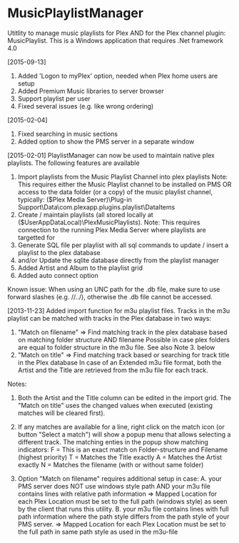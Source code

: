 MusicPlaylistManager
====================

Utitlity to manage music playlists for Plex AND for the Plex channel plugin: MusicPlaylist. 
This is a Windows application that requires .Net framework 4.0

[2015-09-13]
1.  Added 'Logon to myPlex' option, needed when Plex home users are setup
2.  Added Premium Music libraries to server browser
3.  Support playlist per user
4.  Fixed several issues (e.g. like wrong ordering)

[2015-02-04]
1.  Fixed searching in music sections
2.	Added option to show the PMS server in a separate window


[2015-02-01]
PlaylistManager can now be used to maintain native plex playlists.
The following features are available
1.  Import playlists from the Music Playlist Channel into plex playlists
    Note: This requires either the Music Playlist channel to be installed on PMS 
          OR access to the data folder (or a copy) of the music playlist channel, typically:
		     ($Plex Media Server)\Plug-in Support\Data\com.plexapp.plugins.playlist\DataItems
2.  Create / maintain playlists (all stored locally at ($UserAppDataLocal)\PlexMusicPlaylists).
    Note: This requires connection to the running Plex Media Server where playlists are targetted for
3.  Generate SQL file per playlist with all sql commands to update / insert a playlist to the plex database
4.  and/or Update the sqlite database directly from the playlist manager
5.  Added Artist and Album to the playlist grid
6.  Added auto connect option

Known issue:
When using an UNC path for the .db file, make sure to use forward slashes (e.g. //../),
otherwise the .db file cannot be accessed.


[2013-11-23]
Added import function for m3u playlist files.
Tracks in the m3u playlist can be matched with tracks in the Plex database in two ways:
1. "Match on filename"
    => Find matching track in the plex database based on matching folder structure AND filename
	Possible in case plex folders are equal to folder structure in the m3u file. 
	See also Note 3. below
2. "Match on title"
    => Find matching track based or searching for track title in the Plex database
	In case of an Extended m3u file format, both the Artist and the Title are retrieved from the m3u file for each track.

Notes: 
1. Both the Artist and the Title column can be edited in the import grid. The "Match on title" uses the changed values when executed (existing matches will be cleared first).

2. If any matches are available for a line, right click on the match icon (or button "Select a match") will show a popup menu that allows selecting a different track. The matching enties in the popup show matching indicators:
	F = This is an exact match on Folder-structure and Filename (highest priority)
	T = Matches the Title exactly
	A = Matches the Artist exactly
	N = Matches the filename (with or without same folder)

3. Option "Match on filename" requires additional setup in case:
	A. your PMS server does NOT use windows style path AND your m3u file contains lines with relative path information
	   => Mapped Location for each Plex Location must be set to the full path (windows style) as seen by the client that runs this utility.
	B. your m3u file contains lines with full path information where the path style differs from the path style of your PMS server.
	   => Mapped Location for each Plex Location must be set to the full path in same path style as used in the m3u-file

			